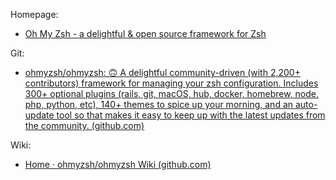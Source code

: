 Homepage:
- [Oh My Zsh - a delightful & open source framework for Zsh](https://ohmyz.sh/)

Git:
- [ohmyzsh/ohmyzsh: 🙃 A delightful community-driven (with 2,200+ contributors) framework for managing your zsh configuration. Includes 300+ optional plugins (rails, git, macOS, hub, docker, homebrew, node, php, python, etc), 140+ themes to spice up your morning, and an auto-update tool so that makes it easy to keep up with the latest updates from the community. (github.com)](https://github.com/ohmyzsh/ohmyzsh)

Wiki:
- [Home · ohmyzsh/ohmyzsh Wiki (github.com)](https://github.com/ohmyzsh/ohmyzsh/wiki)
